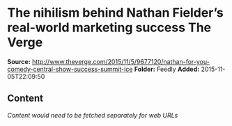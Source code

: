 # The nihilism behind Nathan Fielder’s real-world marketing success The Verge

**Source:** http://www.theverge.com/2015/11/5/9677120/nathan-for-you-comedy-central-show-success-summit-ice
**Folder:** Feedly
**Added:** 2015-11-05T22:09:50




## Content
*Content would need to be fetched separately for web URLs*

